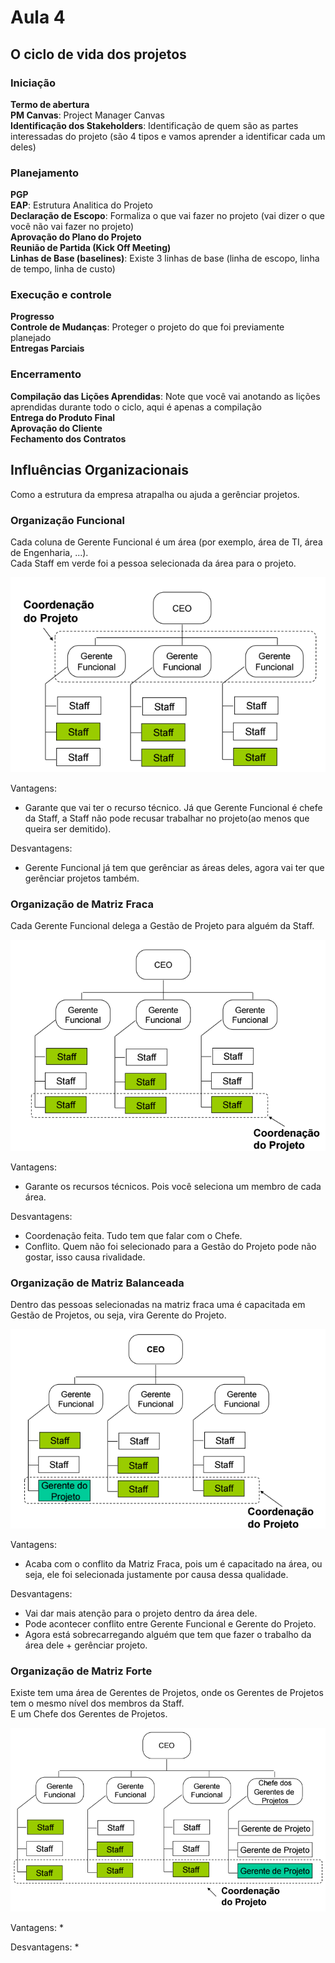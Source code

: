 # Aula 4

## O ciclo de vida dos projetos

### Iniciação
**Termo de abertura**  
**PM Canvas**: Project Manager Canvas  
**Identificação dos Stakeholders**: Identificação de quem são as partes interessadas do projeto (são 4 tipos e vamos aprender a identificar cada um deles)  

### Planejamento
**PGP**  
**EAP**: Estrutura Analitica do Projeto  
**Declaração de Escopo**: Formaliza o que vai fazer no projeto (vai dizer o que você não vai fazer no projeto)  
**Aprovação do Plano do Projeto**  
**Reunião de Partida (Kick Off Meeting)**  
**Linhas de Base (baselines)**: Existe 3 linhas de base (linha de escopo, linha de tempo, linha de custo)  

### Execução e controle
**Progresso**  
**Controle de Mudanças**: Proteger o projeto do que foi previamente planejado  
**Entregas Parciais**  

### Encerramento
**Compilação das Lições Aprendidas**: Note que você vai anotando as lições aprendidas durante todo o ciclo, aqui é apenas a compilação  
**Entrega do Produto Final**  
**Aprovação do Cliente**  
**Fechamento dos Contratos**  

## Influências Organizacionais
Como a estrutura da empresa atrapalha ou ajuda a gerênciar projetos.  

### Organização Funcional
Cada coluna de Gerente Funcional é um área (por exemplo, área de TI, área de Engenharia, ...).  
Cada Staff em verde foi a pessoa selecionada da área para o projeto.  

![Organização Funcional](organizaçãofuncional.PNG)

Vantagens:
* Garante que vai ter o recurso técnico. Já que Gerente Funcional é chefe da Staff, a Staff não pode recusar trabalhar no projeto(ao menos que queira ser demitido).  

Desvantagens:
* Gerente Funcional já tem que gerênciar as áreas deles, agora vai ter que gerênciar projetos também.  

### Organização de Matriz Fraca
Cada Gerente Funcional delega a Gestão de Projeto para alguém da Staff.  

![Organização de Matriz Fraca](organizaçãodematrizfraca.PNG)

Vantagens:
* Garante os recursos técnicos. Pois você seleciona um membro de cada área.

Desvantagens:
* Coordenação feita. Tudo tem que falar com o Chefe.
* Conflito. Quem não foi selecionado para a Gestão do Projeto pode não gostar, isso causa rivalidade.

### Organização de Matriz Balanceada
Dentro das pessoas selecionadas na matriz fraca uma é capacitada em Gestão de Projetos, ou seja, vira Gerente do Projeto.

![Organização de Matriz Balanceada](organizaçãodematrizbalanceada.PNG)

Vantagens:
* Acaba com o conflito da Matriz Fraca, pois um é capacitado na área, ou seja, ele foi selecionada justamente por causa dessa qualidade.

Desvantagens:
* Vai dar mais atenção para o projeto dentro da área dele.  
* Pode acontecer conflito entre Gerente Funcional e Gerente do Projeto.
* Agora está sobrecarregando alguém que tem que fazer o trabalho da área dele + gerênciar projeto.

### Organização de Matriz Forte
Existe tem uma área de Gerentes de Projetos, onde os Gerentes de Projetos tem o mesmo nível dos membros da Staff.  
E um Chefe dos Gerentes de Projetos.

![Organização de Matriz Forte](organizaçãodematrizforte.PNG)

Vantagens:
* 

Desvantagens:
* 
